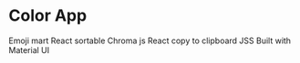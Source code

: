 # Color App
Emoji mart
React sortable
Chroma js
React copy to clipboard
JSS
Built with Material UI

